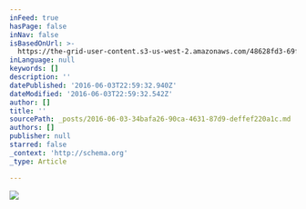```yaml
---
inFeed: true
hasPage: false
inNav: false
isBasedOnUrl: >-
  https://the-grid-user-content.s3-us-west-2.amazonaws.com/48628fd3-69f6-4c4f-a5a3-c571c353d19d.jpg
inLanguage: null
keywords: []
description: ''
datePublished: '2016-06-03T22:59:32.940Z'
dateModified: '2016-06-03T22:59:32.542Z'
author: []
title: ''
sourcePath: _posts/2016-06-03-34bafa26-90ca-4631-87d9-deffef220a1c.md
authors: []
publisher: null
starred: false
_context: 'http://schema.org'
_type: Article

---
```

![](https://the-grid-user-content.s3-us-west-2.amazonaws.com/48628fd3-69f6-4c4f-a5a3-c571c353d19d.jpg)